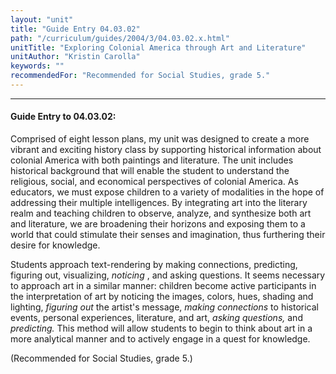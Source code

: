 ```yaml
---
layout: "unit"
title: "Guide Entry 04.03.02"
path: "/curriculum/guides/2004/3/04.03.02.x.html"
unitTitle: "Exploring Colonial America through Art and Literature"
unitAuthor: "Kristin Carolla"
keywords: ""
recommendedFor: "Recommended for Social Studies, grade 5."
---
```

<body>
<hr/>
 <h4>
  Guide Entry to 04.03.02:
 </h4>
 <p>
  Comprised of eight lesson plans, my unit was designed to create a more vibrant and exciting history class by supporting historical information about colonial America with both paintings and literature. The unit includes historical background that will enable the student to understand the religious, social, and economical perspectives of colonial America. As educators, we must expose children to a variety of modalities in the hope of addressing their multiple intelligences. By integrating art into the literary realm and teaching children to observe, analyze, and synthesize both art and literature, we are broadening their horizons and exposing them to a world that could stimulate their senses and imagination, thus furthering their desire for knowledge.
 </p>
<p>
  Students approach text-rendering by making connections, predicting, figuring out, visualizing,
  <i>
   noticing
  </i>
  , and asking questions. It seems necessary to approach art in a similar manner: children become active participants in the interpretation of art by noticing the images, colors, hues, shading and lighting,
  <i>
   figuring out
  </i>
  the artist's message,
  <i>
   making connections
  </i>
  to historical events, personal experiences, literature, and art,
  <i>
   asking questions,
  </i>
  and
  <i>
   predicting.
  </i>
  This method will allow students to begin to think about art in a more analytical manner and to actively engage in a quest for knowledge.
 </p>
<p>
  (Recommended for Social Studies, grade 5.)
 </p>

</body>